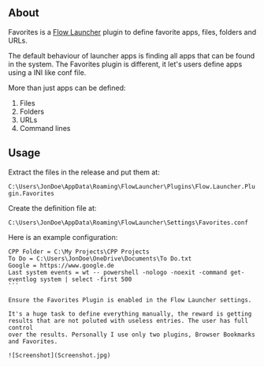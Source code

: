 ﻿
## About
Favorites is a [Flow Launcher](https://flow-launcher.github.io/#/) plugin to
define favorite apps, files, folders and URLs.

The default behaviour of launcher apps is finding all apps that
can be found in the system. The Favorites plugin is different,
it let's users define apps using a INI like conf file.

More than just apps can be defined:

1. Files
2. Folders
3. URLs
4. Command lines

## Usage

Extract the files in the release and put them at:

`C:\Users\JonDoe\AppData\Roaming\FlowLauncher\Plugins\Flow.Launcher.Plugin.Favorites`

Create the definition file at:

`C:\Users\JonDoe\AppData\Roaming\FlowLauncher\Settings\Favorites.conf`

Here is an example configuration:

````
CPP Folder = C:\My Projects\CPP Projects
To Do = C:\Users\JonDoe\OneDrive\Documents\To Do.txt
Google = https://www.google.de
Last system events = wt -- powershell -nologo -noexit -command get-eventlog system | select -first 500
```

Ensure the Favorites Plugin is enabled in the Flow Launcher settings.

It's a huge task to define everything manually, the reward is getting
results that are not poluted with useless entries. The user has full control
over the results. Personally I use only two plugins, Browser Bookmarks
and Favorites.

![Screenshot](Screenshot.jpg)
